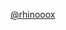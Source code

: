 [@rhinooox](https://www.youtube.com/watch?v=dQw4w9WgXcQ)



<!---
rhinooox/rhinooox is a ✨ special ✨ repository because its `README.md` (this file) appears on your GitHub profile.
You can click the Preview link to take a look at your changes.
--->
